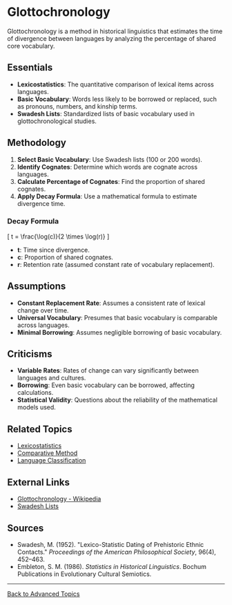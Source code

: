 # Glottochronology

Glottochronology is a method in historical linguistics that estimates the time of divergence between languages by analyzing the percentage of shared core vocabulary.

## Essentials

- **Lexicostatistics**: The quantitative comparison of lexical items across languages.
- **Basic Vocabulary**: Words less likely to be borrowed or replaced, such as pronouns, numbers, and kinship terms.
- **Swadesh Lists**: Standardized lists of basic vocabulary used in glottochronological studies.

## Methodology

1. **Select Basic Vocabulary**: Use Swadesh lists (100 or 200 words).
2. **Identify Cognates**: Determine which words are cognate across languages.
3. **Calculate Percentage of Cognates**: Find the proportion of shared cognates.
4. **Apply Decay Formula**: Use a mathematical formula to estimate divergence time.

### Decay Formula

\[ t = \frac{\log(c)}{2 \times \log(r)} \]

- **t**: Time since divergence.
- **c**: Proportion of shared cognates.
- **r**: Retention rate (assumed constant rate of vocabulary replacement).

## Assumptions

- **Constant Replacement Rate**: Assumes a consistent rate of lexical change over time.
- **Universal Vocabulary**: Presumes that basic vocabulary is comparable across languages.
- **Minimal Borrowing**: Assumes negligible borrowing of basic vocabulary.

## Criticisms

- **Variable Rates**: Rates of change can vary significantly between languages and cultures.
- **Borrowing**: Even basic vocabulary can be borrowed, affecting calculations.
- **Statistical Validity**: Questions about the reliability of the mathematical models used.


## Related Topics

- [Lexicostatistics](https://en.wikipedia.org/wiki/Lexicostatistics)
- [Comparative Method](../Comparative-Method.md)
- [Language Classification](../Language-Classification.md)

## External Links

- [Glottochronology - Wikipedia](https://en.wikipedia.org/wiki/Glottochronology)
- [Swadesh Lists](https://en.wiktionary.org/wiki/Appendix:Swadesh_lists)

## Sources

- Swadesh, M. (1952). "Lexico-Statistic Dating of Prehistoric Ethnic Contacts." *Proceedings of the American Philosophical Society*, 96(4), 452–463.
- Embleton, S. M. (1986). *Statistics in Historical Linguistics*. Bochum Publications in Evolutionary Cultural Semiotics.

---

[Back to Advanced Topics](README.md)
